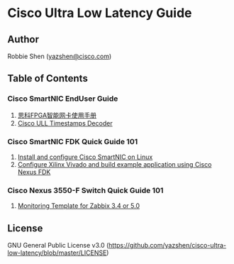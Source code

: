 # Cisco Ultra Low Latency Guide

## Author
Robbie Shen (yazshen@cisco.com)

## Table of Contents
### Cisco SmartNIC EndUser Guide
1. [思科FPGA智能网卡使用手册](https://github.com/yazshen/cisco-ultra-low-latency/blob/main/思科FPGA智能网卡使用手册.md)
2. [Cisco ULL Timestamps Decoder](https://github.com/yazshen/cisco-ultra-low-latency/blob/main/cisco-ull-timestamps-decoder/cisco-ull-timestamps-decoder.md)

### Cisco SmartNIC FDK Quick Guide 101
1. [Install and configure Cisco SmartNIC on Linux](https://github.com/yazshen/cisco-ultra-low-latency/blob/main/ciscosmartnic-101-01-install-driver.md)
2. [Configure Xilinx Vivado and build example application using Cisco Nexus FDK](https://github.com/yazshen/cisco-ultra-low-latency/blob/main/ciscosmartnic-101-02-configure-fdk.md)

### Cisco Nexus 3550-F Switch Quick Guide 101
1. [Monitoring Template for Zabbix 3.4 or 5.0](https://github.com/yazshen/cisco-ultra-low-latency/blob/main/zabbix/zbx_3.4-5.0_templates_Cisco_Nexus3550-F_v1.0_20220917.xml)

## License
GNU General Public License v3.0
(https://github.com/yazshen/cisco-ultra-low-latency/blob/master/LICENSE)
